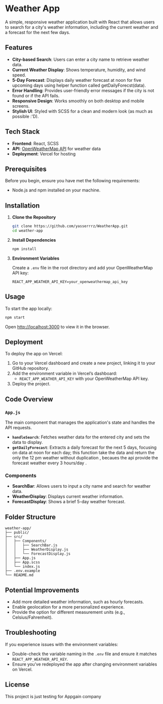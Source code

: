# Weather App

A simple, responsive weather application built with React that allows users to search for a city's weather information, including the current weather and a forecast for the next few days.

## Features

- **City-based Search**: Users can enter a city name to retrieve weather data.
- **Current Weather Display**: Shows temperature, humidity, and wind speed.
- **5-Day Forecast**: Displays daily weather forecast at noon for five upcoming days using helper function called getDailyForecst(data).
- **Error Handling**: Provides user-friendly error messages if the city is not found or if the API fails.
- **Responsive Design**: Works smoothly on both desktop and mobile screens.
- **Stylish UI**: Styled with SCSS for a clean and modern look (as much as possible :'D).

## Tech Stack

- **Frontend**: React, SCSS
- **API**: [OpenWeatherMap API](https://openweathermap.org/api) for weather data
- **Deployment**: Vercel for hosting

## Prerequisites

Before you begin, ensure you have met the following requirements:

- Node.js and npm installed on your machine.

## Installation

1. **Clone the Repository**

   ```bash
   git clone https://github.com/yasserrrz/WeatherApp.git
   cd weather-app
   ```

2. **Install Dependencies**

   ```bash
   npm install
   ```

3. **Environment Variables**

   Create a `.env` file in the root directory and add your OpenWeatherMap API key:

   ```plaintext
   REACT_APP_WEATHER_API_KEY=your_openweathermap_api_key 
   ```

## Usage

To start the app locally:

```bash
npm start
```

Open [http://localhost:3000](http://localhost:3000) to view it in the browser.

## Deployment

To deploy the app on Vercel:

1. Go to your Vercel dashboard and create a new project, linking it to your GitHub repository.
2. Add the environment variable in Vercel’s dashboard:
   - `REACT_APP_WEATHER_API_KEY` with your OpenWeatherMap API key.
3. Deploy the project.

## Code Overview

### `App.js`

The main component that manages the application's state and handles the API requests.

- **`handleSearch`**: Fetches weather data for the entered city and sets the data to display.
- **`getDailyForecast`**: Extracts a daily forecast for the next 5 days, focusing on data at noon for each day; 
   this function take the data and return the only the 12 pm weather without duplication , becaues the api provide the forecast weather every 3 hours/day .

### Components

- **SearchBar**: Allows users to input a city name and search for weather data.
- **WeatherDisplay**: Displays current weather information.
- **ForecastDisplay**: Shows a brief 5-day weather forecast.

## Folder Structure

```
weather-app/
├── public/
├── src/
│   ├── Components/
│   │   ├── SearchBar.js
│   │   ├── WeatherDisplay.js
│   │   └── ForecastDisplay.js
│   ├── App.js
│   ├── App.scss
│   └── index.js
├── .env.example
└── README.md
```

## Potential Improvements

- Add more detailed weather information, such as hourly forecasts.
- Enable geolocation for a more personalized experience.
- Provide the option for different measurement units (e.g., Celsius/Fahrenheit).

## Troubleshooting

If you experience issues with the environment variables:

- Double-check the variable naming in the `.env` file and ensure it matches `REACT_APP_WEATHER_API_KEY`.
- Ensure you’ve redeployed the app after changing environment variables on Vercel.

## License

This project is just testing for Appgain company
